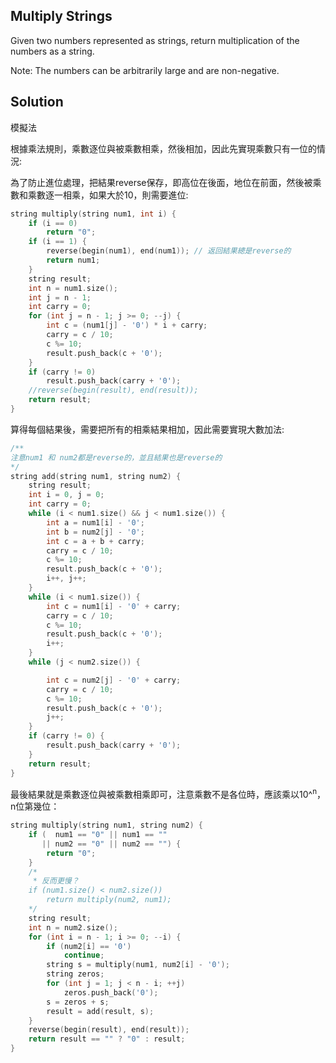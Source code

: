 ## Multiply Strings

Given two numbers represented as strings, return multiplication of the numbers as a string.

Note: The numbers can be arbitrarily large and are non-negative.

## Solution

模擬法

根據乘法規則，乘數逐位與被乘數相乘，然後相加，因此先實現乘數只有一位的情況:

為了防止進位處理，把結果reverse保存，即高位在後面，地位在前面，然後被乘數和乘數逐一相乘，如果大於10，則需要進位:

```cpp
string multiply(string num1, int i) {
	if (i == 0)
		return "0";
	if (i == 1) {
		reverse(begin(num1), end(num1)); // 返回結果總是reverse的
		return num1;
	}
	string result;
	int n = num1.size();
	int j = n - 1;
	int carry = 0;
	for (int j = n - 1; j >= 0; --j) {
		int c = (num1[j] - '0') * i + carry;
		carry = c / 10;
		c %= 10;
		result.push_back(c + '0');
	}
	if (carry != 0)
		result.push_back(carry + '0');
	//reverse(begin(result), end(result));
	return result;
}
```


算得每個結果後，需要把所有的相乘結果相加，因此需要實現大數加法:

```cpp
/**
注意num1 和 num2都是reverse的，並且結果也是reverse的
*/
string add(string num1, string num2) {
	string result;
	int i = 0, j = 0;
	int carry = 0;
	while (i < num1.size() && j < num1.size()) {
		int a = num1[i] - '0';
		int b = num2[j] - '0';
		int c = a + b + carry;
		carry = c / 10;
		c %= 10;
		result.push_back(c + '0');
		i++, j++;
	}
	while (i < num1.size()) {
		int c = num1[i] - '0' + carry;
		carry = c / 10;
		c %= 10;
		result.push_back(c + '0');
		i++;
	}
	while (j < num2.size()) {

		int c = num2[j] - '0' + carry;
		carry = c / 10;
		c %= 10;
		result.push_back(c + '0');
		j++;
	}
	if (carry != 0) {
		result.push_back(carry + '0');
	}
	return result;
}
```

最後結果就是乘數逐位與被乘數相乘即可，注意乘數不是各位時，應該乘以10^<sup>n</sup>，n位第幾位：

```cpp
string multiply(string num1, string num2) {
	if (  num1 == "0" || num1 == ""
	   || num2 == "0" || num2 == "") {
		return "0";
	}
	/*
	 * 反而更慢？ 
	if (num1.size() < num2.size())
		return multiply(num2, num1);
	*/
	string result;
	int n = num2.size();
	for (int i = n - 1; i >= 0; --i) {
		if (num2[i] == '0')
			continue;
		string s = multiply(num1, num2[i] - '0');
		string zeros;
		for (int j = 1; j < n - i; ++j)
			zeros.push_back('0');
		s = zeros + s;
		result = add(result, s);
	}
	reverse(begin(result), end(result));
	return result == "" ? "0" : result;
}
```
